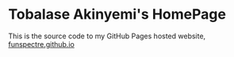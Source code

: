 # Tobalase Akinyemi's HomePage

This is the source code to my GitHub Pages hosted website, [funspectre.github.io](http://funspectre.github.io)
